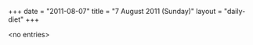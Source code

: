 +++
date = "2011-08-07"
title = "7 August 2011 (Sunday)"
layout = "daily-diet"
+++


\<no entries\>
